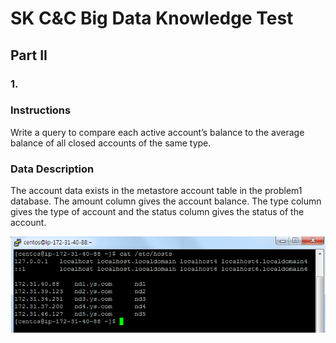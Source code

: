 # SK C&C Big Data Knowledge Test
## Part II

### 1.

### Instructions

Write a query to compare each active account’s balance to the average balance of all closed accounts of the same type.

### Data Description

The account data exists in the metastore account table in the problem1 database. The amount column gives the account balance. The type column gives the type of account and the status column gives the status of the account.


![photo.PNG](https://github.com/jamesj4318/SKCC_20190719_FinalTest/blob/master/challenges/images/1-a-ii.Instances.PNG?raw=true)
